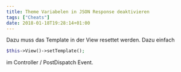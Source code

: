 ```yaml
---
title: Theme Variabelen in JSON Response deaktivieren
tags: ["Cheats"]
date: 2018-01-18T19:28:14+01:00
---
```


Dazu muss das Template in der View resettet werden. Dazu einfach
```php
$this->View()->setTemplate();
```
im Controller / PostDispatch Event.
